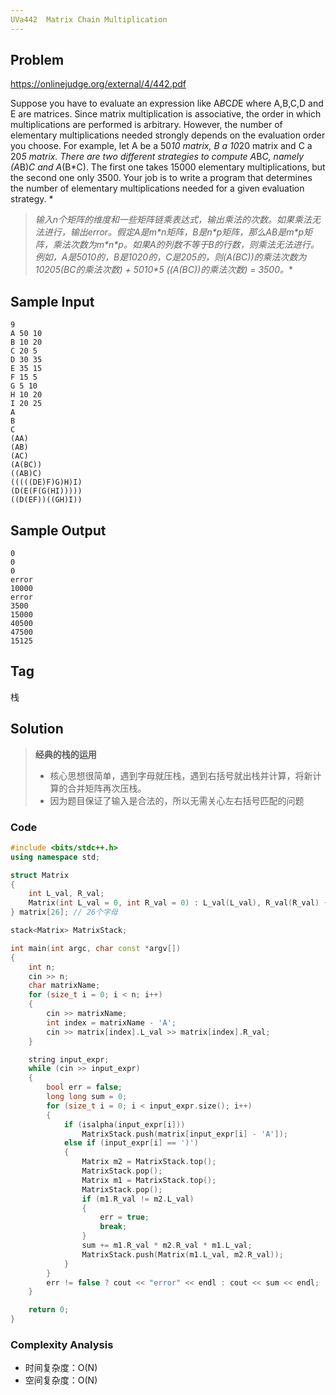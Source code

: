 ```yaml
---
UVa442  Matrix Chain Multiplication
---
```


## Problem

https://onlinejudge.org/external/4/442.pdf

Suppose you have to evaluate an expression like A*B*C*D*E where A,B,C,D and E are matrices. Since matrix multiplication is associative, the order in which multiplications are performed is arbitrary. However, the number of elementary multiplications needed strongly depends on the evaluation order you choose. For example, let A be a 50*10 matrix, B a 10*20 matrix and C a 20*5 matrix. There are two different strategies to compute A*B*C, namely (A*B)*C and A*(B*C). The first one takes 15000 elementary multiplications, but the second one only 3500. Your job is to write a program that determines the number of elementary multiplications needed for a given evaluation strategy. *

> **输入n个矩阵的维度和一些矩阵链乘表达式，输出乘法的次数。如果乘法无法进行，输出error。假定A是m\*n矩阵，B是n\*p矩阵，那么AB是m\*p矩阵，乘法次数为m*\*n\*p。如果A的列数不等于B的行数，则乘法无法进行。例如，A是50*10的，B是10*20的，C是20*5的，则(A(BC))的乘法次数为10*20*5(BC的乘法次数) + 50*10*5 ((A(BC))的乘法次数) = 3500。**

## Sample Input

```
9
A 50 10
B 10 20
C 20 5
D 30 35
E 35 15
F 15 5
G 5 10
H 10 20
I 20 25
A
B
C
(AA)
(AB)
(AC)
(A(BC))
((AB)C)
(((((DE)F)G)H)I)
(D(E(F(G(HI)))))
((D(EF))((GH)I))
```

## Sample Output

```
0
0
0
error
10000
error
3500
15000
40500
47500
15125
```

## Tag

栈

## Solution

> **经典的栈的运用**
>
> - 核心思想很简单，遇到字母就压栈，遇到右括号就出栈并计算，将新计算的合并矩阵再次压栈。
> - 因为题目保证了输入是合法的，所以无需关心左右括号匹配的问题

### Code

```c++
#include <bits/stdc++.h>
using namespace std;

struct Matrix
{
    int L_val, R_val;
    Matrix(int L_val = 0, int R_val = 0) : L_val(L_val), R_val(R_val) {}
} matrix[26]; // 26个字母

stack<Matrix> MatrixStack;

int main(int argc, char const *argv[])
{
    int n;
    cin >> n;
    char matrixName;
    for (size_t i = 0; i < n; i++)
    {
        cin >> matrixName;
        int index = matrixName - 'A';
        cin >> matrix[index].L_val >> matrix[index].R_val;
    }

    string input_expr;
    while (cin >> input_expr)
    {
        bool err = false;
        long long sum = 0;
        for (size_t i = 0; i < input_expr.size(); i++)
        {
            if (isalpha(input_expr[i]))
                MatrixStack.push(matrix[input_expr[i] - 'A']);
            else if (input_expr[i] == ')')
            {
                Matrix m2 = MatrixStack.top();
                MatrixStack.pop();
                Matrix m1 = MatrixStack.top();
                MatrixStack.pop();
                if (m1.R_val != m2.L_val)
                {
                    err = true;
                    break;
                }
                sum += m1.R_val * m2.R_val * m1.L_val;
                MatrixStack.push(Matrix(m1.L_val, m2.R_val));
            }
        }
        err != false ? cout << "error" << endl : cout << sum << endl;
    }

    return 0;
}

```

### Complexity Analysis

- 时间复杂度：O(N)
- 空间复杂度：O(N)
